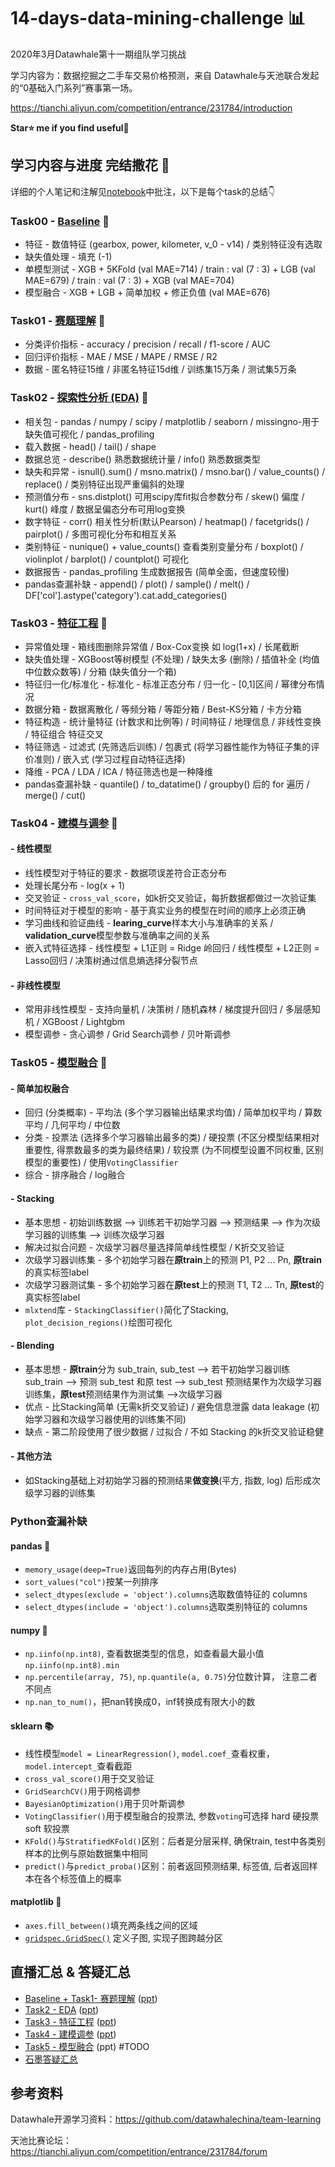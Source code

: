 # 14-days-data-mining-challenge 📊

2020年3月Datawhale第十一期组队学习挑战    

学习内容为：数据挖掘之二手车交易价格预测，来自 Datawhale与天池联合发起的“0基础入门系列”赛事第一场。

https://tianchi.aliyun.com/competition/entrance/231784/introduction   

**Star⭐ me if you find useful🤣**

## 学习内容与进度 完结撒花 🎉

详细的个人笔记和注解见[notebook](/nbs/)中批注，以下是每个task的总结👇

### Task00 - [**Baseline**](/nbs/Task0-Baseline.ipynb) 🍦

- 特征 - 数值特征 (gearbox, power, kilometer, v_0 - v14) / 类别特征没有选取
- 缺失值处理 - 填充 (-1)
- 单模型测试 - XGB + 5KFold (val MAE=714) / train : val (7 : 3) + LGB (val MAE=679) / train : val (7 : 3) + XGB (val MAE=704)
- 模型融合 - XGB + LGB + 简单加权 + 修正负值 (val MAE=676)

### Task01 - [赛题理解](/nbs/Task1-赛题理解.ipynb) 🍦

- 分类评价指标 - accuracy / precision / recall / f1-score / AUC
- 回归评价指标 - MAE / MSE / MAPE / RMSE / R2
- 数据 - 匿名特征15维 / 非匿名特征15d维 / 训练集15万条 / 测试集5万条
### Task02 - [探索性分析 (EDA)](/nbs/Task2-数据分析.ipynb) 🍦

- 相关包 - pandas / numpy / scipy / matplotlib / seaborn / missingno-用于缺失值可视化 / pandas_profiling
- 载入数据 - head() / tail() / shape 
- 数据总览 - describe() 熟悉数据统计量 / info() 熟悉数据类型
- 缺失和异常 - isnull().sum() / msno.matrix() / msno.bar() / value_counts() / replace() / 类别特征出现严重偏斜的处理
- 预测值分布 - sns.distplot() 可用scipy库fit拟合参数分布 / skew() 偏度 / kurt() 峰度 /  数据呈偏态分布可用log变换
- 数字特征 - corr() 相关性分析(默认Pearson) / heatmap() / facetgrids() / pairplot() / 多图可视化分布和相互关系
- 类别特征 - nunique() + value_counts() 查看类别变量分布 / boxplot() / violinplot / barplot() / countplot() 可视化
- 数据报告 - pandas_profiling 生成数据报告 (简单全面，但速度较慢)
- pandas查漏补缺 - append() / plot() / sample() / melt() / DF['col'].astype('category').cat.add_categories() 

### Task03 - [特征工程](/nbs/Task3-特征工程.ipynb) 🍦

- 异常值处理 - 箱线图删除异常值 / Box-Cox变换 如 log(1+x) / 长尾截断
- 缺失值处理 - XGBoost等树模型 (不处理) / 缺失太多 (删除) / 插值补全 (均值中位数众数等) / 分箱 (缺失值分一个箱)
- 特征归一化/标准化 - 标准化 - 标准正态分布 / 归一化 - [0,1]区间 / 幂律分布情况
- 数据分箱 - 数据离散化 / 等频分箱 / 等距分箱 / Best-KS分箱 / 卡方分箱
- 特征构造 - 统计量特征 (计数求和比例等) / 时间特征 / 地理信息 / 非线性变换 / 特征组合 特征交叉
- 特征筛选 - 过滤式 (先筛选后训练) / 包裹式 (将学习器性能作为特征子集的评价准则) / 嵌入式 (学习过程自动特征选择)
- 降维 - PCA / LDA / ICA / 特征筛选也是一种降维
- pandas查漏补缺 - quantile() / to_datatime() / groupby() 后的 for 遍历 / merge() / cut() 

### Task04 - [建模与调参](/nbs/Task4-建模调参.ipynb) 🍦

#### - 线性模型

- 线性模型对于特征的要求 -  数据项误差符合正态分布
- 处理长尾分布 - log(x + 1)
- 交叉验证 - `cross_val_score`，如k折交叉验证，每折数据都做过一次验证集
- 时间特征对于模型的影响 - 基于真实业务的模型在时间的顺序上必须正确
- 学习曲线和验证曲线 - **learing_curve**样本大小与准确率的关系 / **validation_curve**模型参数与准确率之间的关系
- 嵌入式特征选择 - 线性模型 + L1正则 = Ridge 岭回归 / 线性模型 + L2正则 = Lasso回归 / 决策树通过信息熵选择分裂节点

#### - 非线性模型

- 常用非线性模型 - 支持向量机 / 决策树 / 随机森林 / 梯度提升回归 / 多层感知机 / XGBoost / Lightgbm
- 模型调参 - 贪心调参 / Grid Search调参 / 贝叶斯调参

### Task05 - [模型融合](/nbs/Task5-模型融合.ipynb) 🍦

#### - 简单加权融合

- 回归 (分类概率) - 平均法 (多个学习器输出结果求均值) / 简单加权平均 / 算数平均 / 几何平均 / 中位数
- 分类 - 投票法 (选择多个学习器输出最多的类) / 硬投票 (不区分模型结果相对重要性, 得票数最多的类为最终结果) / 软投票 (为不同模型设置不同权重, 区别模型的重要性) / 使用`VotingClassifier`
- 综合 - 排序融合 / log融合


#### - Stacking

- 基本思想 - 初始训练数据 --> 训练若干初始学习器 --> 预测结果 --> 作为次级学习器的训练集 --> 训练次级学习器
- 解决过拟合问题 - 次级学习器尽量选择简单线性模型 / K折交叉验证
- 次级学习器训练集 - 多个初始学习器在**原train**上的预测 P1, P2 ... Pn, **原train**的真实标签label
- 次级学习器测试集 - 多个初始学习器在**原test**上的预测 T1, T2 ... Tn, **原test**的真实标签label
- `mlxtend`库 - `StackingClassifier()`简化了Stacking, `plot_decision_regions()`绘图可视化

#### - Blending

- 基本思想 - **原train**分为 sub_train, sub_test --> 若干初始学习器训练 sub_train --> 预测 sub_test 和原 test --> sub_test 预测结果作为次级学习器训练集，**原test**预测结果作为测试集 -->次级学习器
- 优点 - 比Stacking简单 (无需k折交叉验证) / 避免信息泄露 data leakage (初始学习器和次级学习器使用的训练集不同)
- 缺点 - 第二阶段使用了很少数据 / 过拟合 / 不如 Stacking 的k折交叉验证稳健

#### - 其他方法

- 如Stacking基础上对初始学习器的预测结果**做变换**(平方, 指数, log) 后形成次级学习器的训练集

### Python查漏补缺

#### pandas 🐼

- `memory_usage(deep=True)`返回每列的内存占用(Bytes)
- `sort_values("col")`按某一列排序
- `select_dtypes(exclude = 'object').columns`选取数值特征的 columns
- `select_dtypes(include = 'object').columns`选取类别特征的 columns

#### numpy 🧩

- `np.iinfo(np.int8)`, 查看数据类型的信息，如查看最大最小值`np.iinfo(np.int8).min`
- `np.percentile(array, 75)`, `np.quantile(a, 0.75)`分位数计算， 注意二者不同点
- `np.nan_to_num()`，把nan转换成0，inf转换成有限大小的数

#### sklearn 📚

- 线性模型`model = LinearRegression()`, `model.coef_`查看权重，`model.intercept_`查看截距
- `cross_val_score()`用于交叉验证
- `GridSearchCV()`用于网格调参
- `BayesianOptimization()`用于贝叶斯调参
- `VotingClassifier()`用于模型融合的投票法, 参数`voting`可选择 hard 硬投票 soft 软投票
- `KFold()`与`StratifiedKFold()`区别：后者是分层采样, 确保train, test中各类别样本的比例与原始数据集中相同
- `predict()`与`predict_proba()`区别：前者返回预测结果, 标签值, 后者返回样本在各个标签值上的概率

#### matplotlib 🎨

- `axes.fill_between()`填充两条线之间的区域
- [`gridspec.GridSpec()`](https://matplotlib.org/tutorials/intermediate/gridspec.html) 定义子图, 实现子图跨越分区

## 直播汇总 & 答疑汇总

- [Baseline + Task1- 赛题理解](https://tianchi.aliyun.com/course/video?liveId=41143) ([ppt](/ppt/天池直播-Baseline及赛题理解.pdf))
- [Task2 - EDA](https://tianchi.aliyun.com/course/video?liveId=41143) ([ppt](/ppt/天池直播-EDA.pdf))
- [Task3 - 特征工程](https://tianchi.aliyun.com/course/video?liveId=41145) ([ppt](/ppt/天池直播-特征工程.pdf))
- [Task4 - 建模调参](https://tianchi.aliyun.com/course/video?liveId=41146) ([ppt](/ppt/天池直播-模型构建及预测.pdf))
- [Task5 - 模型融合](https://tianchi.aliyun.com/course/live?liveId=41149) (ppt) #TODO
- [石墨答疑汇总](https://shimo.im/docs/HgcgKvDQTQx3gCWd)

## 参考资料

Datawhale开源学习资料：https://github.com/datawhalechina/team-learning 

天池比赛论坛：https://tianchi.aliyun.com/competition/entrance/231784/forum



